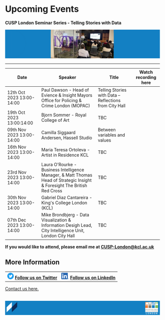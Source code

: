 # Upcoming Events

**CUSP London Seminar Series - Telling Stories with Data** 

![PhDConf3](./assets/PhDConf3.png) <br>


--------------------------------

| Date        | Speaker    | Title      | Watch recording here |
| ----------- | ---------- | ---------- | ---------- |
|12th Oct 2023  13:00-14:00|Paul Dawson - Head of Evience & Insight Mayors Office for Policing & Crime London (MOPAC)|Telling Stories with Data – Reflections from City Hall||
|19th Oct 2023  13:00:14:00|Bjorn Sommer - Royal College of Art|TBC|
|09th Nov 2023  13:00-14:00|Camilla Siggaard Andersen, Hassell Studio|Between variables and values|
|16th Nov 2023  13:00-14:00|Maria Teresa Ortoleva - Artist in Residence KCL|TBC|
|23rd Nov 2023  13:00-14:00|Laura O'Rourke - Business Intelligence Manager, & Matt Thomas Head of Strategic Insight & Foresight The British Red Cross|TBC|
|30th Nov 2023  13:00-14:00|Gabriel Diaz Cantareira - King's College London (KCL)|TBC|
|07th Dec 2023  13:00-14:00|Mike Brondbjerg - Data Visualization & Information Desigh Lead, City Intelligence Unit, London City Hall|TBC|

**If you would like to attend, please email me at CUSP-London@kcl.ac.uk**
                                     

## More Information

<table border="0" cellspacing="0" cellpadding="0">
  <tr>
    <th>
<a href="https://twitter.com/cusplondon?lang=en"><img src="./assets/Twitterblue.svg" alt="Twitter" style="width:21px;height:21px;"></a>
<a href="https://twitter.com/cusplondon?lang=en">Follow us on Twitter</a>
    </th>
        <th>
<a href="https://www.linkedin.com/company/centre-for-urban-science-and-progress-london-cusp-london-king-s-college-london/"><img src="./assets/LI-In-Bug.png" alt="Linked In" style="height:21px;"></a>
<a href="https://www.linkedin.com/company/centre-for-urban-science-and-progress-london-cusp-london-king-s-college-london/)">Follow us on LinkedIn</a>
       </th>
   </tr>
</table>
  
[Contact us here.](./YouCanJoinUs.md)<br><br>

![CUSP London Logo](./assets/CUSPbanner_thin_03.png)
